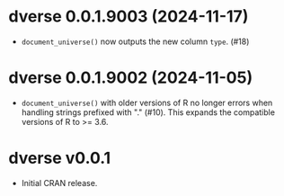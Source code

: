 <!-- NEWS.md is maintained by https://cynkra.github.io/fledge, do not edit -->

# dverse 0.0.1.9003 (2024-11-17)

* `document_universe()` now outputs the new column `type`. (#18)

# dverse 0.0.1.9002 (2024-11-05)

* `document_universe()` with older versions of R no longer errors when handling
strings prefixed with "." (#10). This expands the compatible versions of R to >=
3.6.

# dverse v0.0.1

* Initial CRAN release.
